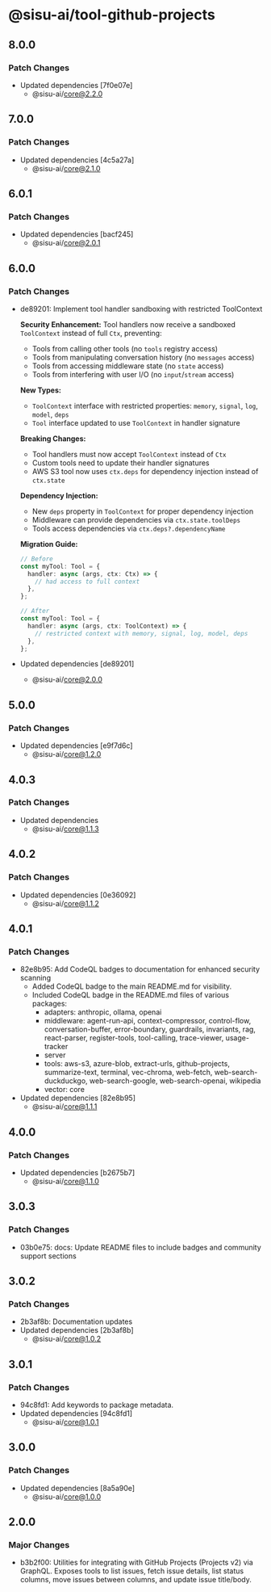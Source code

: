 # @sisu-ai/tool-github-projects

## 8.0.0

### Patch Changes

- Updated dependencies [7f0e07e]
  - @sisu-ai/core@2.2.0

## 7.0.0

### Patch Changes

- Updated dependencies [4c5a27a]
  - @sisu-ai/core@2.1.0

## 6.0.1

### Patch Changes

- Updated dependencies [bacf245]
  - @sisu-ai/core@2.0.1

## 6.0.0

### Patch Changes

- de89201: Implement tool handler sandboxing with restricted ToolContext

  **Security Enhancement:**
  Tool handlers now receive a sandboxed `ToolContext` instead of full `Ctx`, preventing:
  - Tools from calling other tools (no `tools` registry access)
  - Tools from manipulating conversation history (no `messages` access)
  - Tools from accessing middleware state (no `state` access)
  - Tools from interfering with user I/O (no `input`/`stream` access)

  **New Types:**
  - `ToolContext` interface with restricted properties: `memory`, `signal`, `log`, `model`, `deps`
  - `Tool` interface updated to use `ToolContext` in handler signature

  **Breaking Changes:**
  - Tool handlers must now accept `ToolContext` instead of `Ctx`
  - Custom tools need to update their handler signatures
  - AWS S3 tool now uses `ctx.deps` for dependency injection instead of `ctx.state`

  **Dependency Injection:**
  - New `deps` property in `ToolContext` for proper dependency injection
  - Middleware can provide dependencies via `ctx.state.toolDeps`
  - Tools access dependencies via `ctx.deps?.dependencyName`

  **Migration Guide:**

  ```typescript
  // Before
  const myTool: Tool = {
    handler: async (args, ctx: Ctx) => {
      // had access to full context
    },
  };

  // After
  const myTool: Tool = {
    handler: async (args, ctx: ToolContext) => {
      // restricted context with memory, signal, log, model, deps
    },
  };
  ```

- Updated dependencies [de89201]
  - @sisu-ai/core@2.0.0

## 5.0.0

### Patch Changes

- Updated dependencies [e9f7d6c]
  - @sisu-ai/core@1.2.0

## 4.0.3

### Patch Changes

- Updated dependencies
  - @sisu-ai/core@1.1.3

## 4.0.2

### Patch Changes

- Updated dependencies [0e36092]
  - @sisu-ai/core@1.1.2

## 4.0.1

### Patch Changes

- 82e8b95: Add CodeQL badges to documentation for enhanced security scanning
  - Added CodeQL badge to the main README.md for visibility.
  - Included CodeQL badge in the README.md files of various packages:
    - adapters: anthropic, ollama, openai
    - middleware: agent-run-api, context-compressor, control-flow, conversation-buffer, error-boundary, guardrails, invariants, rag, react-parser, register-tools, tool-calling, trace-viewer, usage-tracker
    - server
    - tools: aws-s3, azure-blob, extract-urls, github-projects, summarize-text, terminal, vec-chroma, web-fetch, web-search-duckduckgo, web-search-google, web-search-openai, wikipedia
    - vector: core
- Updated dependencies [82e8b95]
  - @sisu-ai/core@1.1.1

## 4.0.0

### Patch Changes

- Updated dependencies [b2675b7]
  - @sisu-ai/core@1.1.0

## 3.0.3

### Patch Changes

- 03b0e75: docs: Update README files to include badges and community support sections

## 3.0.2

### Patch Changes

- 2b3af8b: Documentation updates
- Updated dependencies [2b3af8b]
  - @sisu-ai/core@1.0.2

## 3.0.1

### Patch Changes

- 94c8fd1: Add keywords to package metadata.
- Updated dependencies [94c8fd1]
  - @sisu-ai/core@1.0.1

## 3.0.0

### Patch Changes

- Updated dependencies [8a5a90e]
  - @sisu-ai/core@1.0.0

## 2.0.0

### Major Changes

- b3b2f00: Utilities for integrating with GitHub Projects (Projects v2) via GraphQL. Exposes tools to list issues, fetch issue details, list status columns, move issues between columns, and update issue title/body.
